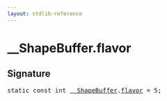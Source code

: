 ```yaml
---
layout: stdlib-reference
---
```


# __ShapeBuffer.flavor

## Signature
<pre>
<span class='code_keyword'>static</span> <span class='code_keyword'>const</span> <span class="code_keyword">int</span> <a href="../types/0_shapebuffer-027/index" class="code_type">__ShapeBuffer</a>.<a href="flavor" class="code_var">flavor</a> = 5;
</pre>

